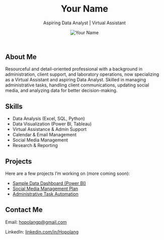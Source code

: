<!DOCTYPE html>
<html lang="en">
<head>
  <meta charset="UTF-8">
  <meta name="viewport" content="width=device-width, initial-scale=1.0">
  <title>My Portfolio</title>
  <script src="https://cdn.tailwindcss.com"></script>
</head>
<body class="bg-gray-100 text-gray-800 font-sans">
  <!-- Header -->
  <header class="bg-white shadow-md p-6 text-center">
    <h1 class="text-3xl font-bold">Your Name</h1>
    <p class="text-lg text-gray-600">Aspiring Data Analyst | Virtual Assistant</p>
    <!-- Profile Image -->
    <img src="mine/profile.jpg" alt="Your Name" class="mx-auto mt-4 rounded-full w-32 h-32 object-cover border-2 border-gray-300">
  </header>

  <!-- About Me -->
  <section class="max-w-3xl mx-auto p-8">
    <h2 class="text-2xl font-semibold mb-4">About Me</h2>
    <p>
      Resourceful and detail-oriented professional with a background in administration, client support,
      and laboratory operations, now specializing as a Virtual Assistant and aspiring Data Analyst. Skilled in
      managing administrative tasks, handling client communications, updating social media, and analyzing data
      for better decision-making.
    </p>
  </section>

  <!-- Skills -->
  <section class="bg-gray-200 p-8">
    <div class="max-w-3xl mx-auto">
      <h2 class="text-2xl font-semibold mb-4">Skills</h2>
      <ul class="grid grid-cols-2 gap-4 list-disc list-inside">
        <li>Data Analysis (Excel, SQL, Python)</li>
        <li>Data Visualization (Power BI, Tableau)</li>
        <li>Virtual Assistance & Admin Support</li>
        <li>Calendar & Email Management</li>
        <li>Social Media Management</li>
        <li>Research & Reporting</li>
      </ul>
    </div>
  </section>

  <!-- Projects -->
  <section class="max-w-3xl mx-auto p-8">
    <h2 class="text-2xl font-semibold mb-4">Projects</h2>
    <p class="mb-2">Here are a few projects I’m working on (more coming soon):</p>
    <ul class="list-disc list-inside">
      <li><a href="#" class="text-blue-600 hover:underline">Sample Data Dashboard (Power BI)</a></li>
      <li><a href="#" class="text-blue-600 hover:underline">Social Media Management Plan</a></li>
      <li><a href="#" class="text-blue-600 hover:underline">Administrative Task Automation</a></li>
    </ul>
  </section>

  <!-- Contact -->
  <footer class="bg-white shadow-inner p-6 text-center">
    <h2 class="text-xl font-semibold mb-2">Contact Me</h2>
    <p>Email: <a href="mailto:hopolangp@gmail.com" class="text-blue-600 hover:underline">hopolangp@gmail.com</a></p>
    <p>LinkedIn: <a href="#" class="text-blue-600 hover:underline">linkedin.com/in/Hopolang</a></p>
  </footer>
</body>
</html>
